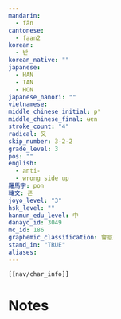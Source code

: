 ```yaml
---
mandarin:
  - fǎn
cantonese:
  - faan2
korean:
  - 반
korean_native: ""
japanese:
  - HAN
  - TAN
  - HON
japanese_nanori: ""
vietnamese:
middle_chinese_initial: pʰ
middle_chinese_final: ʉɐn
stroke_count: "4"
radical: 又
skip_number: 3-2-2
grade_level: 3
pos: ""
english:
  - anti-
  - wrong side up
羅馬字: pon
韓文: 폰
joyo_level: "3"
hsk_level: ""
hanmun_edu_level: 中
danayo_id: 3049
mc_id: 186
graphemic_classification: 會意
stand_in: "TRUE"
aliases:
---
```

```meta-bind-embed
[[nav/char_info]]
```

# Notes
